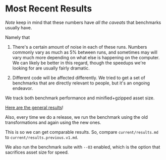 # Most Recent Results

_Note_ keep in mind that these numbers have _all the caveats_ that benchmarks usually have.

Namely that

1. There's a certain amount of noise in each of these runs. Numbers commonly vary as much as 5% between runs, and sometimes may will vary much more depending on what else is happening on the computer. We can likely be better in this regard, though the speedups we're looking for are usually fairly dramatic.

2. Different code will be affected differently. We tried to get a set of benchmarks that are directly relevant to people, but it's an ongoing endeavor.

We track both benchmark performance and minified+gzipped asset size.

[Here are the general results](current/results.md)!


Also, every time we do a release, we run the benchmark using the old transformations and again using the new ones.

This is so we can get comparable results. So, compare `current/results.md` to `current/results.previous.v1.md`.

We also run the benchmark suite with `--O3` enabled, which is the option that sacrifices asset size for speed.

